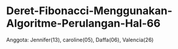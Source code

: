 # Deret-Fibonacci-Menggunakan-Algoritme-Perulangan-Hal-66
Anggota: Jennifer(13), caroline(05), Daffa(06), Valencia(26)
